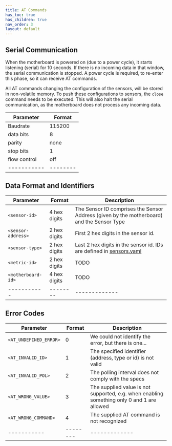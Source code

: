 ```yaml
---
title: AT Commands
has_toc: true
has_children: true
nav_order: 3
layout: default
---
```



## Serial Communication

When the motherboard is powered on (due to a power cycle), it starts listening (serial) for 10 seconds.
If there is no incoming data in that window, the serial communication is stopped.
A power cycle is required, to re-enter this phase, so it can receive AT commands.

All AT commands changing the configuration of the sensors, will be stored in non-volatile memory.
To push these configurations to sensors, the `close` command needs to be executed.
This will also halt the serial communication, as the motherboard does not process any incoming data.

| Parameter    | Format |
| ------------ | ------ |
| Baudrate     | 115200 |
| data bits    | 8      |
| parity       | none   |
| stop bits    | 1      |
| flow control | off    |
|-----------|--------|-------------|




## Data Format and Identifiers

| Parameter | Format | Description |
|-----------|--------|-------------|
| `<sensor-id>` | 4 hex digits | The Sensor ID comprises the Sensor Address (given by the motherboard) and the Sensor Type |
| `<sensor-address>` | 2 hex digits | First 2 hex digits in the sensor id. |
| `<sensor-type>` | 2 hex digits | Last 2 hex digits in the sensor id. IDs are defined in [sensors.yaml](https://github.com/dramco-iwast/sensor-description-files/blob/master/sensors.yaml) |
| `<metric-id>` | 2 hex digits |TODO |
| `<motherboard-id>` | 4 hex digits |TODO |
|-----------|--------|-------------|


## Error Codes

| Parameter              | Format   | Description                                                                                |
| ---------------------- | -------- | ------------------------------------------------------------------------------------------ |
| `<AT_UNDEFINED_ERROR>` | 0        | We could not identify the error, but there is one...                                       |
| `<AT_INVALID_ID>`      | 1        | The specified identifier (address, type or id) is not valid                                |
| `<AT_INVALID_POL>`     | 2        | The polling interval does not comply with the specs                                        |
| `<AT_WRONG_VALUE>`     | 3        | The supplied value is not supported, e.g. when enabling something only 0 and 1 are allowed |
| `<AT_WRONG_COMMAND>`   | 4        | The supplied AT command is not recognized                                                  |
| -----------            | -------- | -------------                                                                              |



